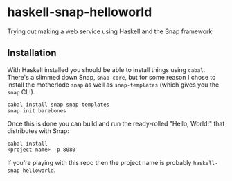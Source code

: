 # haskell-snap-helloworld
Trying out making a web service using Haskell and the Snap framework

## Installation

With Haskell installed you should be able to install things using `cabal`. There's a slimmed down Snap, `snap-core`, but for some reason I chose to install the motherlode `snap` as well as `snap-templates` (which gives you the `snap` CLI).

```
cabal install snap snap-templates
snap init barebones
```

Once this is done you can build and run the ready-rolled "Hello, World!" that distributes with Snap:

```
cabal install
<project name> -p 8080
```

If you're playing with this repo then the project name is probably `haskell-snap-helloworld`.
